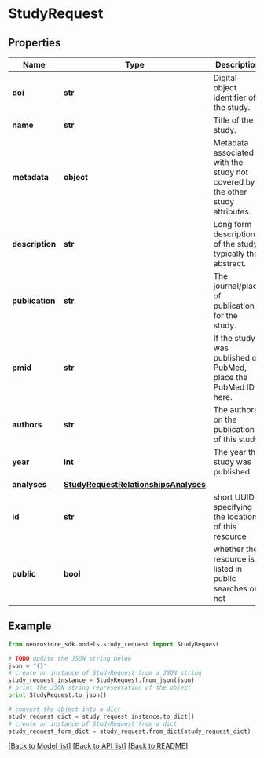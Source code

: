 # StudyRequest



## Properties
Name | Type | Description | Notes
------------ | ------------- | ------------- | -------------
**doi** | **str** | Digital object identifier of the study. | [optional] 
**name** | **str** | Title of the study. | [optional] 
**metadata** | **object** | Metadata associated with the study not covered by the other study attributes. | [optional] 
**description** | **str** | Long form description of the study, typically the abstract. | [optional] 
**publication** | **str** | The journal/place of publication for the study. | [optional] 
**pmid** | **str** | If the study was published on PubMed, place the PubMed ID here. | [optional] 
**authors** | **str** | The authors on the publication of this study. | [optional] 
**year** | **int** | The year this study was published. | [optional] 
**analyses** | [**StudyRequestRelationshipsAnalyses**](StudyRequestRelationshipsAnalyses.md) |  | [optional] 
**id** | **str** | short UUID specifying the location of this resource | [optional] 
**public** | **bool** | whether the resource is listed in public searches or not | [optional] [default to True]

## Example

```python
from neurostore_sdk.models.study_request import StudyRequest

# TODO update the JSON string below
json = "{}"
# create an instance of StudyRequest from a JSON string
study_request_instance = StudyRequest.from_json(json)
# print the JSON string representation of the object
print StudyRequest.to_json()

# convert the object into a dict
study_request_dict = study_request_instance.to_dict()
# create an instance of StudyRequest from a dict
study_request_form_dict = study_request.from_dict(study_request_dict)
```
[[Back to Model list]](../README.md#documentation-for-models) [[Back to API list]](../README.md#documentation-for-api-endpoints) [[Back to README]](../README.md)



